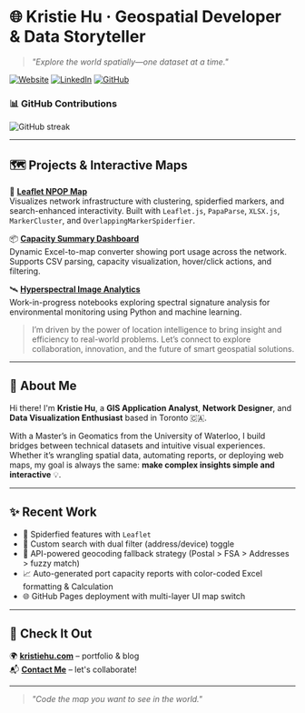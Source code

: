 # 🌐 Kristie Hu · Geospatial Developer & Data Storyteller

> *"Explore the world spatially—one dataset at a time."*

[![Website](https://img.shields.io/badge/Website-kristiehu.com-2ea44f?style=flat-square&logo=google-chrome)](http://kristiehu.com)
[![LinkedIn](https://img.shields.io/badge/LinkedIn-KristieHu-blue?style=flat-square&logo=linkedin)](https://www.linkedin.com/in/kristie-hu/)
[![GitHub](https://img.shields.io/github/followers/KristieHu?style=flat-square)](https://github.com/KristieHu)

### 📊 GitHub Contributions

![GitHub streak](https://streak-stats.demolab.com?user=kristiehu&theme=dark)

---

## 🗺️ Projects & Interactive Maps

🧭 **[Leaflet NPOP Map](https://github.com/KristieHu/Leaflet-Npop-Map)**  
Visualizes network infrastructure with clustering, spiderfied markers, and search-enhanced interactivity. Built with `Leaflet.js`, `PapaParse`, `XLSX.js`, `MarkerCluster`, and `OverlappingMarkerSpiderfier`.

📦 **[Capacity Summary Dashboard](https://github.com/KristieHu/)**  
Dynamic Excel-to-map converter showing port usage across the network. Supports CSV parsing, capacity visualization, hover/click actions, and filtering.

🛰️ **[Hyperspectral Image Analytics](https://github.com/KristieHu/)**  
Work-in-progress notebooks exploring spectral signature analysis for environmental monitoring using Python and machine learning.

>  I’m driven by the power of location intelligence to bring insight and efficiency to real-world problems. Let’s connect to explore collaboration, innovation, and the future of smart geospatial solutions.

---

## 📍 About Me 

Hi there! I'm **Kristie Hu**, a **GIS Application Analyst**, **Network Designer**, and **Data Visualization Enthusiast** based in Toronto 🇨🇦.

With a Master’s in Geomatics from the University of Waterloo, I build bridges between technical datasets and intuitive visual experiences. Whether it’s wrangling spatial data, automating reports, or deploying web maps, my goal is always the same: **make complex insights simple and interactive** 💡.


---

## ✨ Recent Work

- 📌 Spiderfied features with `Leaflet`
- 🧩 Custom search with dual filter (address/device) toggle
- 🔁 API-powered geocoding fallback strategy (Postal > FSA > Addresses > fuzzy match)
- 📈 Auto-generated port capacity reports with color-coded Excel formatting & Calculation
- 🌐 GitHub Pages deployment with multi-layer UI map switch

---

## 🔗 Check It Out

🌍 [**kristiehu.com**](http://kristiehu.com) – portfolio & blog  
📬 [**Contact Me**](https://www.linkedin.com/in/kristiehu/) – let's collaborate!

---

> *"Code the map you want to see in the world."*
